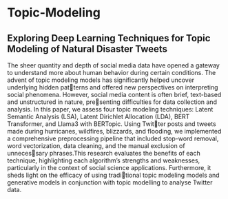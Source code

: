 # Topic-Modeling
## Exploring Deep Learning Techniques for Topic Modeling of Natural Disaster Tweets

The sheer quantity and depth of social media data have opened a gateway to
understand more about human behavior during certain conditions. The advent
of topic modeling models has significantly helped uncover underlying hidden patterns and offered new perspectives on interpreting social phenomena. However,
social media content is often brief, text-based and unstructured in nature, presenting difficulties for data collection and analysis. In this paper, we assess four
topic modeling techniques: Latent Semantic Analysis (LSA), Latent Dirichlet
Allocation (LDA), BERT Transformer, and Llama3 with BERTopic. Using Twitter posts and tweets made during hurricanes, wildfires, blizzards, and flooding,
we implemented a comprehensive preprocessing pipeline that included stop-word
removal, word vectorization, data cleaning, and the manual exclusion of unnecessary phrases.This research evaluates the benefits of each technique, highlighting
each algorithm’s strengths and weaknesses, particularly in the context of social
science applications. Furthermore, it sheds light on the efficacy of using traditional topic modeling models and generative models in conjunction with topic
modelling to analyse Twitter data.
